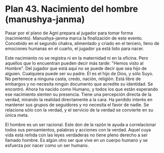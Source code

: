 # Plan 43. Nacimiento del hombre (manushya-janma)

Pasar por el plano de Agni prepara al jugador para tomar forma (nacimiento). Manushya-janma marca la finalización de este evento. Concebido en el segundo chakra, alimentado y criado en el tercero, lleno de emociones humanas en el cuarto, el jugador ya está listo para nacer.

Este nacimiento no se registra ni en la maternidad ni en la oficina. Pero aquellos que lo encuentran pueden decir más tarde: "Hemos visto al Hombre". Del jugador que está aquí no se puede decir que sea hijo de alguien. Cualquiera puede ser su padre. Él es el hijo de Dios, y sólo Suyo. No pertenece a ninguna casta, credo, nación, religión. Está libre de embargos y no necesita ningún documento que acredite su identidad. Se encontró. Ahora ha nacido como Humano, y todos los que están esperando ese nacimiento sienten su presencia. Tiene una percepción directa de la verdad, mirando la realidad directamente a la cara. Ha perdido interés en mantener sus grupos de seguidores y no necesita el favor de nadie. Se relaciona sólo con la verdad, y el servicio de la verdad se convierte en su única meta.

El hombre es un ser racional. Este don de la razón le ayuda a correlacionar todos sus pensamientos, palabras y acciones con la verdad. Aquel cuya vida está reñida con las leyes verdaderas no tiene pleno derecho a ser llamado hombre. Es algún otro ser que vive en un cuerpo humano y se esfuerza por nacer como un ser humano.
